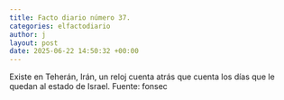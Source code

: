 ```yaml
---
title: Facto diario número 37.
categories: elfactodiario
author: j
layout: post
date: 2025-06-22 14:50:32 +00:00
---
```

Existe en Teherán, Irán, un reloj cuenta atrás que cuenta los días que le quedan al estado de Israel.
Fuente: fonsec
